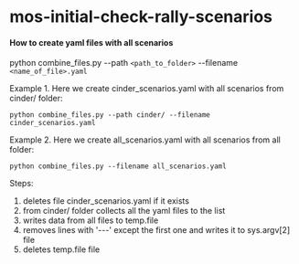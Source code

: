 # mos-initial-check-rally-scenarios

#### How to create yaml files with all scenarios

python combine_files.py --path `<path_to_folder>` --filename `<name_of_file>.yaml`

Example 1. Here we create cinder_scenarios.yaml with all scenarios from cinder/ folder:

`python combine_files.py --path cinder/ --filename cinder_scenarios.yaml`

Example 2. Here we create all_scenarios.yaml with all scenarios from all folder:

`python combine_files.py --filename all_scenarios.yaml`

Steps:

1. deletes file cinder_scenarios.yaml if it exists
2. from cinder/ folder collects all the yaml files to the list
3. writes data from all files to temp.file
4. removes lines with '---' except the first one and writes it to sys.argv[2] file
5. deletes temp.file file



